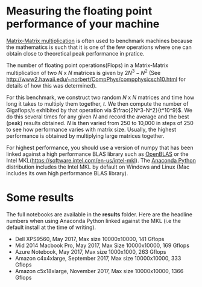 # Measuring the floating point performance of your machine

[Matrix-Matrix multiplication](https://en.wikipedia.org/wiki/Matrix_multiplication) is often used to benchmark machines because the mathematics is such that it is one of the few operations where one can obtain close to theoretical peak performance in pratice.

The number of floating point operations(Flops) in a Matrix-Matrix multiplication of two $N$ x $N$ matrices is given by $2N^3-N^2$ (See http://www2.hawaii.edu/~norbert/CompPhys/compphysicsch10.html for details of how this was determined).

For this benchmark, we construct two random $N$ x $N$ matrices and time how long it takes to multiply them together, $t$. We then compute the number of Gigaflops/s exhibited by that operation via $\frac{2N^3-N^2}{t*10^9}$. We do this several times for any given $N$ and record the average and the best (peak) results obtained.  $N$ is then varied from 250 to 10,000 in steps of 250 to see how performance varies with matrix size.  Usually, the highest performance is obtained by multiplying large matrices together.

For highest performance, you should use a version of numpy that has been linked against a high performance BLAS library such as [OpenBLAS](http://www.openblas.net/) or the Intel MKL(https://software.intel.com/en-us/intel-mkl). The [Anaconda Python](https://www.continuum.io/downloads) distribution includes the Intel MKL by default on Windows and Linux (Mac includes its own high performance BLAS library).

# Some results

The full notebooks are available in the **results** folder.  Here are the headline numbers when using Anaconda Python linked against the MKL (i.e the default install at the time of writing).

* Dell XPS9560, May 2017, Max size 10000x10000, 141 Gflops
* Mid 2014 Macbook Pro, May 2017, Max Size 10000x10000, 169 Gflops
* Azure Notebook, May 2017, Max size 1000x1000, 263 Gflops
* Amazon c4x4xlarge, September 2017, Max size 10000x10000, 333 Gflops
* Amazon c5x18xlarge, November 2017, Max size 10000x10000, 1366 Gflops

